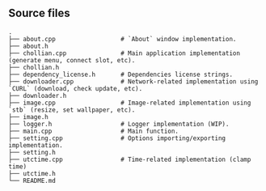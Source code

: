 ## Source files
    .
    ├── about.cpp                  # `About` window implementation.
    ├── about.h                    
    ├── chollian.cpp               # Main application implementation (generate menu, connect slot, etc).
    ├── chollian.h                 
    ├── dependency_license.h       # Dependencies license strings.
    ├── downloader.cpp             # Network-related implementation using `CURL` (download, check update, etc).
    ├── downloader.h               
    ├── image.cpp                  # Image-related implementation using `stb` (resize, set wallpaper, etc).
    ├── image.h                     
    ├── logger.h                   # Logger implementation (WIP).
    ├── main.cpp                   # Main function.
    ├── setting.cpp                # Options importing/exporting implementation.
    ├── setting.h                  
    ├── utctime.cpp                # Time-related implementation (clamp time)
    ├── utctime.h                  
    └── README.md                  

